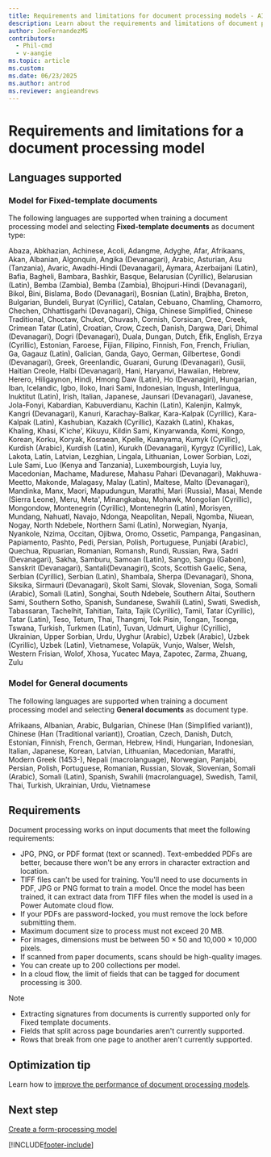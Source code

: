 ```yaml
---
title: Requirements and limitations for document processing models - AI Builder
description: Learn about the requirements and limitations of document processing models in AI Builder.
author: JoeFernandezMS
contributors:
  - Phil-cmd
  - v-aangie
ms.topic: article
ms.custom:
ms.date: 06/23/2025
ms.author: antrod
ms.reviewer: angieandrews
---
```


# Requirements and limitations for a document processing model

## Languages supported

### Model for Fixed-template documents

The following languages are supported when training a document processing model and selecting **Fixed-template documents** as document type:

Abaza, Abkhazian, Achinese, Acoli, Adangme, Adyghe, Afar, Afrikaans, Akan, Albanian, Algonquin, Angika (Devanagari), Arabic, Asturian, Asu (Tanzania), Avaric, Awadhi-Hindi (Devanagari), Aymara, Azerbaijani (Latin), Bafia, Bagheli, Bambara, Bashkir, Basque, Belarusian (Cyrillic), Belarusian (Latin), Bemba (Zambia), Bemba (Zambia), Bhojpuri-Hindi (Devanagari), Bikol, Bini, Bislama, Bodo (Devanagari), Bosnian (Latin), Brajbha, Breton, Bulgarian, Bundeli, Buryat (Cyrillic), Catalan, Cebuano, Chamling, Chamorro, Chechen, Chhattisgarhi (Devanagari), Chiga, Chinese Simplified, Chinese Traditional, Choctaw, Chukot, Chuvash, Cornish, Corsican, Cree, Creek, Crimean Tatar (Latin), Croatian, Crow, Czech, Danish, Dargwa, Dari, Dhimal (Devanagari), Dogri (Devanagari), Duala, Dungan, Dutch, Efik, English, Erzya (Cyrillic), Estonian, Faroese, Fijian, Filipino, Finnish, Fon, French, Friulian, Ga, Gagauz (Latin), Galician, Ganda, Gayo, German, Gilbertese, Gondi (Devanagari), Greek, Greenlandic, Guarani, Gurung (Devanagari), Gusii, Haitian Creole, Halbi (Devanagari), Hani, Haryanvi, Hawaiian, Hebrew, Herero, Hiligaynon, Hindi, Hmong Daw (Latin), Ho (Devanagiri), Hungarian, Iban, Icelandic, Igbo, Iloko, Inari Sami, Indonesian, Ingush, Interlingua, Inuktitut (Latin), Irish, Italian, Japanese, Jaunsari (Devanagari), Javanese, Jola-Fonyi, Kabardian, Kabuverdianu, Kachin (Latin), Kalenjin, Kalmyk, Kangri (Devanagari), Kanuri, Karachay-Balkar, Kara-Kalpak (Cyrillic), Kara-Kalpak (Latin), Kashubian, Kazakh (Cyrillic), Kazakh (Latin), Khakas, Khaling, Khasi, K'iche', Kikuyu, Kildin Sami, Kinyarwanda, Komi, Kongo, Korean, Korku, Koryak, Kosraean, Kpelle, Kuanyama, Kumyk (Cyrillic), Kurdish (Arabic), Kurdish (Latin), Kurukh (Devanagari), Kyrgyz (Cyrillic), Lak, Lakota, Latin, Latvian, Lezghian, Lingala, Lithuanian, Lower Sorbian, Lozi, Lule Sami, Luo (Kenya and Tanzania), Luxembourgish, Luyia	luy, Macedonian, Machame, Madurese, Mahasu Pahari (Devanagari), Makhuwa-Meetto, Makonde, Malagasy, Malay (Latin), Maltese, Malto (Devanagari), Mandinka, Manx, Maori, Mapudungun, Marathi, Mari (Russia), Masai, Mende (Sierra Leone), Meru, Meta', Minangkabau, 
Mohawk, Mongolian (Cyrillic), Mongondow, Montenegrin (Cyrillic), Montenegrin (Latin), Morisyen, Mundang, Nahuatl, Navajo, Ndonga, Neapolitan, Nepali, Ngomba, Niuean, Nogay, North Ndebele, Northern Sami (Latin), Norwegian, Nyanja, Nyankole, Nzima, Occitan, Ojibwa, Oromo, Ossetic, Pampanga, Pangasinan, Papiamento, Pashto, Pedi, Persian, Polish, Portuguese, Punjabi (Arabic), Quechua, Ripuarian, Romanian, Romansh, Rundi, Russian, Rwa, Sadri  (Devanagari), Sakha, Samburu, Samoan (Latin), Sango, Sangu (Gabon), Sanskrit (Devanagari), Santali(Devanagiri), Scots, Scottish Gaelic, Sena, Serbian (Cyrillic), Serbian (Latin), Shambala, Sherpa (Devanagari), Shona, Siksika, Sirmauri (Devanagari), Skolt Sami, Slovak, Slovenian, Soga, Somali (Arabic), Somali (Latin), Songhai, South Ndebele, Southern Altai, Southern Sami, Southern Sotho, Spanish, Sundanese, Swahili (Latin), Swati, Swedish, Tabassaran, Tachelhit, Tahitian, Taita, Tajik (Cyrillic), Tamil, Tatar (Cyrillic), Tatar (Latin), Teso, Tetum, Thai, Thangmi, Tok Pisin, Tongan, Tsonga, Tswana, Turkish, Turkmen (Latin), Tuvan, Udmurt, Uighur (Cyrillic), Ukrainian, Upper Sorbian, Urdu, Uyghur (Arabic), Uzbek (Arabic), Uzbek (Cyrillic), Uzbek (Latin), Vietnamese, Volapük, Vunjo, Walser, Welsh, Western Frisian, Wolof, Xhosa, Yucatec Maya, Zapotec, Zarma, Zhuang, Zulu

### Model for General documents

The following languages are supported when training a document processing model and selecting **General documents** as document type.

Afrikaans, Albanian, Arabic, Bulgarian, Chinese (Han (Simplified variant)), Chinese (Han (Traditional variant)), Croatian, Czech, Danish, Dutch, Estonian, Finnish, French, German, Hebrew, Hindi, Hungarian, Indonesian, Italian, Japanese, Korean, Latvian, Lithuanian, Macedonian, Marathi, Modern Greek (1453-), Nepali (macrolanguage), Norwegian, Panjabi, Persian, Polish, Portuguese, Romanian, Russian, Slovak, Slovenian, Somali (Arabic), Somali (Latin), Spanish, Swahili (macrolanguage), Swedish, Tamil, Thai, Turkish, Ukrainian, Urdu, Vietnamese

## Requirements

Document processing works on input documents that meet the following requirements:

- JPG, PNG, or PDF format (text or scanned). Text-embedded PDFs are better, because there won't be any errors in character extraction and location.
- TIFF files can't be used for training. You'll need to use documents in PDF, JPG or PNG format to train a model. Once the model has been trained, it can extract data from TIFF files when the model is used in a Power Automate cloud flow.
- If your PDFs are password-locked, you must remove the lock before submitting them.
- Maximum document size to process must not exceed 20 MB. 
- For images, dimensions must be between 50 &times; 50 and 10,000 &times; 10,000 pixels.
- If scanned from paper documents, scans should be high-quality images.
- You can create up to 200 collections per model.
- In a cloud flow, the limit of fields that can be tagged for document processing is 300.

> [!NOTE]
> - Extracting signatures from documents is currently supported only for Fixed template documents.<br />
> - Fields that split across page boundaries aren't currently supported.<br />
> - Rows that break from one page to another aren't currently supported.

## Optimization tip

Learn how to [improve the performance of document processing models](improve-form-processing-performance.md).

## Next step

[Create a form-processing model](create-form-processing-model.md)

[!INCLUDE[footer-include](includes/footer-banner.md)]

